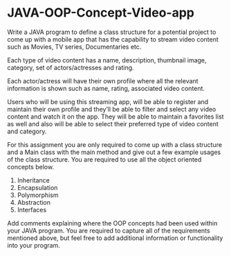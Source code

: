 # JAVA-OOP-Concept-Video-app

Write a JAVA program to define a class structure for a potential project to come up with a mobile
app that has the capability to stream video content such as Movies, TV series, Documentaries
etc.

Each type of video content has a name, description, thumbnail image, category, set of
actors/actresses and rating.

Each actor/actress will have their own profile where all the relevant information is shown such
as name, rating, associated video content.

Users who will be using this streaming app, will be able to register and maintain their own profile
and they’ll be able to filter and select any video content and watch it on the app. They will be
able to maintain a favorites list as well and also will be able to select their preferred type of
video content and category.

For this assignment you are only required to come up with a class structure and a Main class
with the main method and give out a few example usages of the class structure. You are
required to use all the object oriented concepts below.

1. Inheritance
2. Encapsulation
3. Polymorphism
4. Abstraction
5. Interfaces

Add comments explaining where the OOP concepts had been used within your JAVA program.
You are required to capture all of the requirements mentioned above, but feel free to add
additional information or functionality into your program.

